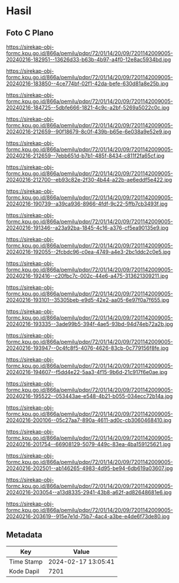 # Hasil

## Foto C Plano

https://sirekap-obj-formc.kpu.go.id/866a/pemilu/pdpr/72/01/14/20/09/7201142009005-20240216-182951--13626d33-b63b-4b97-a4f0-12e8ac5934bd.jpg

https://sirekap-obj-formc.kpu.go.id/866a/pemilu/pdpr/72/01/14/20/09/7201142009005-20240216-183850--4ce774bf-02f1-42da-befe-630d81a8e25b.jpg

https://sirekap-obj-formc.kpu.go.id/866a/pemilu/pdpr/72/01/14/20/09/7201142009005-20240216-184725--5dbfe666-1821-4c9c-a2bf-5269a5022c0c.jpg

https://sirekap-obj-formc.kpu.go.id/866a/pemilu/pdpr/72/01/14/20/09/7201142009005-20240216-212659--90f18679-8c0f-439b-b65e-6e038a9e52e9.jpg

https://sirekap-obj-formc.kpu.go.id/866a/pemilu/pdpr/72/01/14/20/09/7201142009005-20240216-212659--7ebb651d-b7b1-485f-8434-c811f2fa65cf.jpg

https://sirekap-obj-formc.kpu.go.id/866a/pemilu/pdpr/72/01/14/20/09/7201142009005-20240216-212700--eb93c82e-2f30-4b44-a22b-ae6eddf5e422.jpg

https://sirekap-obj-formc.kpu.go.id/866a/pemilu/pdpr/72/01/14/20/09/7201142009005-20240216-190739--a39ca936-8966-4fdf-9c22-5ffb7cb3493f.jpg

https://sirekap-obj-formc.kpu.go.id/866a/pemilu/pdpr/72/01/14/20/09/7201142009005-20240216-191346--a23a92ba-1845-4c16-a376-cf5ea90135e9.jpg

https://sirekap-obj-formc.kpu.go.id/866a/pemilu/pdpr/72/01/14/20/09/7201142009005-20240216-192055--2fcbdc96-c0ea-4749-a4e3-2bc1ddc2c0e5.jpg

https://sirekap-obj-formc.kpu.go.id/866a/pemilu/pdpr/72/01/14/20/09/7201142009005-20240216-192416--c20fbc7c-002c-44e6-a475-313621309211.jpg

https://sirekap-obj-formc.kpu.go.id/866a/pemilu/pdpr/72/01/14/20/09/7201142009005-20240216-193101--35305beb-e9d5-42e2-aa05-6e97f0a7f655.jpg

https://sirekap-obj-formc.kpu.go.id/866a/pemilu/pdpr/72/01/14/20/09/7201142009005-20240216-193335--3ade99b5-394f-4ae5-93bd-94d74eb72a2b.jpg

https://sirekap-obj-formc.kpu.go.id/866a/pemilu/pdpr/72/01/14/20/09/7201142009005-20240216-193947--0c4fc8f5-4076-4626-83cb-0c779156f8fe.jpg

https://sirekap-obj-formc.kpu.go.id/866a/pemilu/pdpr/72/01/14/20/09/7201142009005-20240216-194607--f5dd4e22-5aa3-4f15-9b6d-21c917f6e0ae.jpg

https://sirekap-obj-formc.kpu.go.id/866a/pemilu/pdpr/72/01/14/20/09/7201142009005-20240216-195522--053443ae-e548-4b21-b055-034ecc72b14a.jpg

https://sirekap-obj-formc.kpu.go.id/866a/pemilu/pdpr/72/01/14/20/09/7201142009005-20240216-200106--05c27aa7-890a-4611-ad0c-cb3060468410.jpg

https://sirekap-obj-formc.kpu.go.id/866a/pemilu/pdpr/72/01/14/20/09/7201142009005-20240216-201754--66908129-5079-449c-83ea-4ba159125621.jpg

https://sirekap-obj-formc.kpu.go.id/866a/pemilu/pdpr/72/01/14/20/09/7201142009005-20240216-202501--ab146265-4983-4d95-be94-6db619a03607.jpg

https://sirekap-obj-formc.kpu.go.id/866a/pemilu/pdpr/72/01/14/20/09/7201142009005-20240216-203054--a13d8335-2941-43b8-a62f-ad82648681e6.jpg

https://sirekap-obj-formc.kpu.go.id/866a/pemilu/pdpr/72/01/14/20/09/7201142009005-20240216-203619--915e7e1d-75b7-4ac4-a3be-e4de6f73de80.jpg


## Metadata

| Key        | Value               |
| ---------- | ------------------- |
| Time Stamp | 2024-02-17 13:05:41 |
| Kode Dapil | 7201                |



